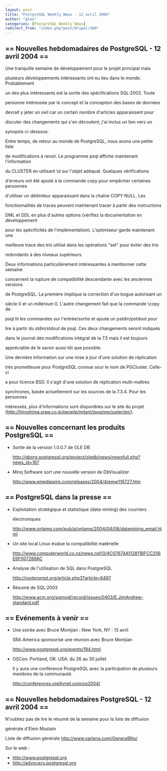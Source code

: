 ```yaml
---
layout: post
title: "PostgreSQL Weekly News - 12 avril 2004"
author: "gleu"
categories: [PostgreSQL Weekly News]
redirect_from: "index.php?post/drupal/360"
---
```



<h2>== Nouvelles hebdomadaires de PostgreSQL - 12 avril 2004 ==</h2>

<p>Une tranquille semaine de développement pour le projet principal mais

plusieurs développements intéressants ont eu lieu dans le monde. Probablement

un des plus intéressants est la sortie des spécifications SQL:2003. Toute

personne intéressée par le concept et la conception des bases de données

devrait y jeter un oeil car un certain nombre d'articles apparaissent pour

discuter des changements qui s'en découlent; j'ai inclus un lien vers un

synopsis ci-dessous.<!--break-->

</p>

<p>Entre temps, de retour au monde de PostgreSQL, nous avons une petite liste

de modifications à revoir. Le programme psql affiche maintenant l'information

du CLUSTER en utilisant \d sur l'objet adéquat. Quelques vérifications

d'erreurs ont été ajouté à la commande copy pour empêcher certaines personnes

d'utiliser un délimiteur apparaissant dans la chaîne COPY NULL. Les

fonctionnalités de traces peuvent maintenant tracer à partir des instructions

DML et DDL en plus d'autres options (vérifiez la documentation en développement

pour les spécificités de l'implémentation). L'optimiseur garde maintenant une

meilleure trace des tris utilisé dans les opérations "set" pour éviter des tris

redondants à des niveaux supérieurs.</p>

<p>Deux informations particulièrement intéressantes à mentionner cette semaine

concernent la rupture de compatibilité descendante avec les anciennes versions

de PostgreSQL. La première implique la correction d'un bogue autorisant un

siècle 0 et un millénium 0. L'autre changement fait que la commande \copy de

psql lit les commandes sur l'entrée/sortie et ajoute un pstdin/pstdout pour

lire à partir du stdin/stdout de psql. Ces deux changements seront indiqués

dans le journal des modifications intégral de la 7.5 mais il est toujours

appréciable de le savoir aussi tôt que possible.</p>

<p>Une dernière information sur une mise à jour d'une solution de réplication

très prometteuse pour PostgreSQL connue sour le nom de PGCluster. Celle-ci

a pour licence BSD. Il s'agit d'une solution de réplication multi-maîtres

synchrones, basée actuellement sur les sources de la 7.3.4. Pour les personnes

intéressés, plus d'informations sont disponibles sur le site du projet (<a href="http://hiroshima.sraw.co.jp/people/mitani/jpug/pgcluster/en/">http://hiroshima.sraw.co.jp/people/mitani/jpug/pgcluster/en/</a>).

</p>

<!--more-->


<h2>== Nouvelles concernant les produits PostgreSQL ==</h2>

<ul>

<li>Sortie de la version 1.0.0.7 de OLE DB<br />

<a href="http://gborg.postgresql.org/project/oledb/news/newsfull.php?news_id=167">http://gborg.postgresql.org/project/oledb/news/newsfull.php?news_id=167</a></li>

<li>Minq Software sort une nouvelle version de DbVisualizer<br />

<a href="http://www.emediawire.com/releases/2004/4/emw116727.htm">http://www.emediawire.com/releases/2004/4/emw116727.htm</a></li>

</ul>

<h2>== PostgreSQL dans la presse ==</h2>

<ul>

<li>Exploitation stratégique et statistique (data-mining) des courriers

électroniques<br />

<a href="http://www.onlamp.com/pub/a/onlamp/2004/04/08/datamining_email.html">http://www.onlamp.com/pub/a/onlamp/2004/04/08/datamining_email.html</a></li>

<li>Un site local Linux évalue la compatibilité matérielle<br />

<a href="http://www.computerworld.co.nz/news.nsf/0/4C07674A112811BFCC256E6F007289AC">http://www.computerworld.co.nz/news.nsf/0/4C07674A112811BFCC256E6F007289AC</a></li>

<li>Analyse de l'utilisation de SQL dans PostgreSQL<br />

<a href="http://rootprompt.org/article.php3?article=6497">http://rootprompt.org/article.php3?article=6497</a></li>

<li>Résumé de SQL:2003<br />

<a href="http://www.acm.org/sigmod/record/issues/0403/E.JimAndrew-standard.pdf">http://www.acm.org/sigmod/record/issues/0403/E.JimAndrew-standard.pdf</a></li>

</ul>

<h2>== Evénements à venir ==</h2>

<ul>

<li>Une soirée avec Bruce Momjian&nbsp;: New York, NY&nbsp;: 13 avril<br />

SRA America sponsorise une réunion avec Bruce Momjian<br />

<a href="http://www.postgresql.org/events/194.html">http://www.postgresql.org/events/194.html</a></li>

<li>OSCon: Portland, OR. USA: du 26 au 30 juillet<br />

Il y aura une conférence PostgreSQL avec la participation de plusieurs membres de la communauté.<br />

<a href="http://conferences.oreillynet.com/os2004/">http://conferences.oreillynet.com/os2004/</a></li>

</ul>

<h2>== Nouvelles hebdomadaires PostgreSQL - 12 avril 2004 ==</h2>

<p>N'oubliez pas de lire le résumé de la semaine pour la liste de diffusion

générale d'Elein Mustain</p>

<p>Liste de diffusion générale <a href="http://www.varlena.com/GeneralBits/">http://www.varlena.com/GeneralBits/</a>

</p>

<p>Sur le web :

</p>

<ul>

<li><a href="http://www.postgresql.org">http://www.postgresql.org</a></li>

<li><a href="http://advocacy.postgresql.org">http://advocacy.postgresql.org</a></li>

</ul>